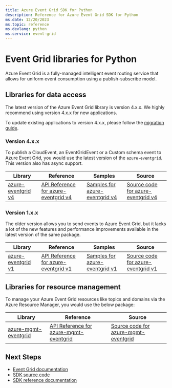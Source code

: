 ```yaml
---
title: Azure Event Grid SDK for Python
description: Reference for Azure Event Grid SDK for Python
ms.date: 12/20/2023
ms.topic: reference
ms.devlang: python
ms.service: event-grid
---
```

# Event Grid libraries for Python


Azure Event Grid is a fully-managed intelligent event routing service that allows for uniform event consumption using a publish-subscribe model.

## Libraries for data access

The latest version of the Azure Event Grid library is version 4.x.x. We highly recommend using version 4.x.x for new applications.

To update existing applications to version 4.x.x, please follow the [migration guide](https://github.com/Azure/azure-sdk-for-python/blob/master/sdk/eventgrid/azure-eventgrid/migration_guide.md).

### Version 4.x.x

To publish a CloudEvent, an EventGridEvent or a Custom schema event to Azure Event Grid, you would use the latest version of the `azure-eventgrid`. This version also has async support.

| Library | Reference | Samples | Source |
|----------------------------------------|-------------------------------------------------------------|-----------------------------------------------------------------------------|---------------------------------------------------------------------------------------------------------------------|
|    [azure-eventgrid v4](https://pypi.org/project/azure-eventgrid/)    |    [API Reference for azure-eventgrid v4](https://docs.microsoft.com/python/api/overview/azure/event-grid?view=azure-python)    |    [Samples for azure-eventgrid v4](https://github.com/Azure/azure-sdk-for-python/tree/master/sdk/eventgrid/azure-eventgrid/samples)   |    [Source code for azure-eventgrid v4](https://github.com/Azure/azure-sdk-for-python/tree/master/sdk/eventgrid/azure-eventgrid)    |

### Version 1.x.x

The older version allows you to send events to Azure Event Grid, but it lacks a lot of the new features and performance improvements available in the latest version of the same package.

| Library | Reference | Samples | Source |
|----------------------------------------|-------------------------------------------------------------|-----------------------------------------------------------------------------|---------------------------------------------------------------------------------------------------------------------|
|    [azure-eventgrid v1](https://pypi.org/project/azure-eventgrid/1.3.0/)    |    [API Reference for azure-eventgrid v1](https://docs.microsoft.com/python/api/overview/azure/event-grid?view=azure-python)    |    [Samples for azure-eventgrid v1](https://github.com/Azure-Samples/event-grid-python-public-consume-events)   |    [Source code for azure-eventgrid v1](https://github.com/Azure/azure-sdk-for-python/tree/release/eventgrid-v1/sdk/eventgrid/azure-eventgrid)    |

## Libraries for resource management

To manage your Azure Event Grid resources like topics and domains via the Azure Resource Manager, you would use the below package:

|    Library    |    Reference    |    Source    |
|------------------------------------------|-------------------------------------------------------------------|-----------------------------------------------------------------------------------------------------------------------|
|    [azure-mgmt-eventgrid](https://pypi.org/project/azure-mgmt-eventgrid/)    |    [API Reference for azure-mgmt-eventgrid](https://docs.microsoft.com/python/api/overview/azure/eventgrid/management?view=azure-python)    |   [Source code for azure-mgmt-eventgrid](https://github.com/Azure/azure-sdk-for-python/tree/master/sdk/eventgrid/azure-mgmt-eventgrid)    |

## Next Steps

* [Event Grid documentation](https://docs.microsoft.com/azure/event-grid/)
* [SDK source code](https://github.com/Azure/azure-sdk-for-python/tree/master/sdk/eventgrid/)
* [SDK reference documentation](https://docs.microsoft.com/python/api/overview/azure/event-grid?view=azure-python)